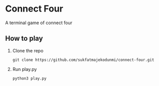 # Connect Four
A terminal game of connect four

## How to play
1. Clone the repo
     ```
     git clone https://github.com/sukfatmajekodunmi/connect-four.git
     ```
2. Run play.py
     ```
     python3 play.py
     ```
